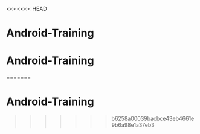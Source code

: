 <<<<<<< HEAD
# Android-Training
# Android-Training
=======
# Android-Training
>>>>>>> b6258a00039bacbce43eb4661e9b6a98e1a37eb3
